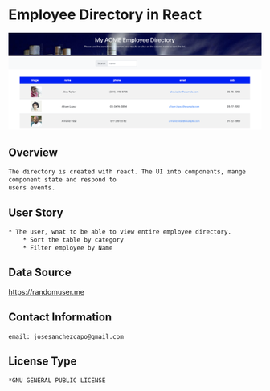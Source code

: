 # Employee Directory in React

![Screenshot](./readme_images/employee_directory.png)

## Overview
    The directory is created with react. The UI into components, mange component state and respond to
    users events.

## User Story
    * The user, wnat to be able to view entire employee directory.
        * Sort the table by category
        * Filter employee by Name

## Data Source
https://randomuser.me

## Contact Information

    email: josesanchezcapo@gmail.com

## License Type
    *GNU GENERAL PUBLIC LICENSE




